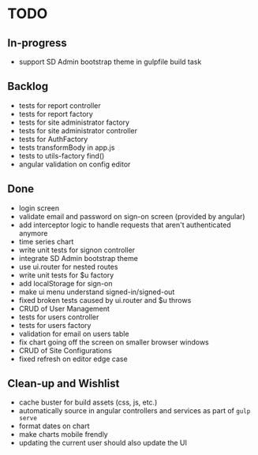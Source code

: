 TODO
===

In-progress
---

* support SD Admin bootstrap theme in gulpfile build task

Backlog
---

* tests for report controller
* tests for report factory
* tests for site administrator factory
* tests for site administrator controller
* tests for AuthFactory
* tests transformBody in app.js
* tests to utils-factory find()
* angular validation on config editor

Done
---

* login screen
* validate email and password on sign-on screen (provided by angular)
* add interceptor logic to handle requests that aren't authenticated anymore
* time series chart
* write unit tests for signon controller
* integrate SD Admin bootstrap theme
* use ui.router for nested routes
* write unit tests for $u factory
* add localStorage for sign-on
* make ui menu understand signed-in/signed-out
* fixed broken tests caused by ui.router and $u throws
* CRUD of User Management
* tests for users controller
* tests for users factory
* validation for email on users table
* fix chart going off the screen on smaller browser windows
* CRUD of Site Configurations
* fixed refresh on editor edge case

Clean-up and Wishlist
---

* cache buster for build assets (css, js, etc.)
* automatically source in angular controllers and services as part of `gulp serve`
* format dates on chart
* make charts mobile frendly
* updating the current user should also update the UI
